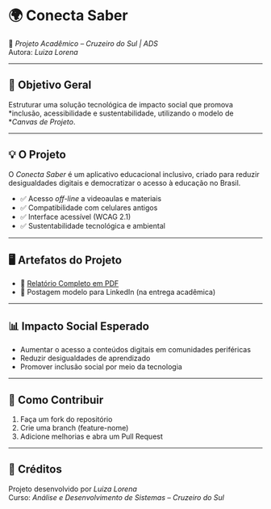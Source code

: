 # 🌍 Conecta Saber

📌 *Projeto Acadêmico – Cruzeiro do Sul | ADS*  
Autora: *Luiza Lorena*  

---

## 🎯 Objetivo Geral
Estruturar uma solução tecnológica de impacto social que promova *inclusão, acessibilidade e sustentabilidade, utilizando o modelo de **Canvas de Projeto*.

---

## 💡 O Projeto
O *Conecta Saber* é um aplicativo educacional inclusivo, criado para reduzir desigualdades digitais e democratizar o acesso à educação no Brasil.  

- ✅ Acesso *off-line* a videoaulas e materiais  
- ✅ Compatibilidade com celulares antigos  
- ✅ Interface acessível (WCAG 2.1)  
- ✅ Sustentabilidade tecnológica e ambiental  

---

## 🖥️ Artefatos do Projeto
- 📄 [Relatório Completo em PDF](./Relatorio_Conecta_Saber.pdf)  
- 📌 Postagem modelo para LinkedIn (na entrega acadêmica)  

---

## 📊 Impacto Social Esperado
- Aumentar o acesso a conteúdos digitais em comunidades periféricas  
- Reduzir desigualdades de aprendizado  
- Promover inclusão social por meio da tecnologia  

---

## 🚀 Como Contribuir
1. Faça um fork do repositório  
2. Crie uma branch (feature-nome)  
3. Adicione melhorias e abra um Pull Request  

---

## 📢 Créditos
Projeto desenvolvido por *Luiza Lorena*  
Curso: *Análise e Desenvolvimento de Sistemas – Cruzeiro do Sul*
